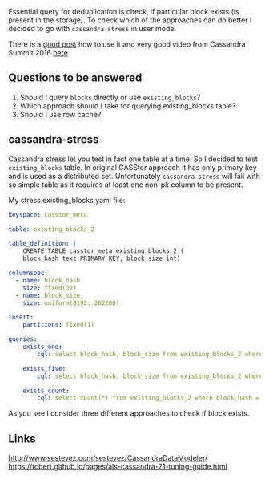 Essential query for deduplication is check, if particular block exists (is present in the storage).
To check which of the approaches can do better I decided to go with `cassandra-stress` in user mode.

There is a [good post](http://www.datastax.com/dev/blog/improved-cassandra-2-1-stress-tool-benchmark-any-schema) how to use it and very good video from Cassandra Summit 2016 [here](https://youtu.be/it4yqHXu4TE?list=PLm-EPIkBI3YoiA-02vufoEj4CgYvIQgIk).

## Questions to be answered

1. Should I query `blocks` directly or use `existing_blocks`?
2. Which approach should I take for querying existing_blocks table?
3. Should I use row cache?

## cassandra-stress

Cassandra stress let you test in fact one table at a time. So I decided to test `existing_blocks` table. In original CASStor approach it has only primary key and is used as a distributed set. Unfortunately `cassandra-stress` will fail with so simple table as it requires at least one non-pk column to be present.

My stress.existing_blocks.yaml file:
```yaml
keyspace: casstor_meta

table: existing_blocks_2

table_definition: |
    CREATE TABLE casstor_meta.existing_blocks_2 (
    block_hash text PRIMARY KEY, block_size int)

columnspec:
  - name: block_hash
    size: fixed(32)
  - name: block_size
    size: uniform(8192..262200)

insert:
    partitions: fixed(1)

queries:
    exists_one:
        cql: select block_hash, block_size from existing_blocks_2 where block_hash = ? limit 1

    exists_five:
        cql: select block_hash, block_size from existing_blocks_2 where block_hash in (?,?,?,?,?) limit 5

    exists_count:
        cql: select count(*) from existing_blocks_2 where block_hash = ? limit 1
```

As you see I consider three different approaches to check if block exists.




## Links
http://www.sestevez.com/sestevez/CassandraDataModeler/
https://tobert.github.io/pages/als-cassandra-21-tuning-guide.html
